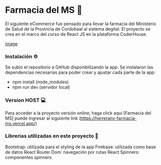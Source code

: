 # Farmacia del MS 🏥

El siguiente eCommerce fue pensado para llevar la farmacia del Ministerio de Salud de la Provincia de Cordobaal al sistema degital. El proyecto se crea en el marco del curso de React JS en la plataforma CoderHouse.

[image](/public/inicio.png)

### Instalación ⚙️

Se subio el repositorio a GitHub disponibilizando la app.
Se instalaron las dependencias necesarias para poder crear y ajustar cada parte de la app: 
- npm install (node_modules)
- npm run dev (servidor local)

### Version HOST 💻

Para acceder a la proyecto versión online, haga click aqui [Farmacia del MS] puede ingresar al siguiente link (https://herreranv-farmacia-ms.vercel.app/)

### Librerias utilizadas en este proyecto 📖

Bootstrap: utilizada para el styling de la app
Firebase: utilizada como base de datos
React Router Dom: navegación por rutas
React Spinners: componentes spinners

